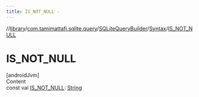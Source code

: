 ```yaml
---
title: IS_NOT_NULL -
---
```

//[library](../../../index.md)/[com.tamimattafi.sqlite.query](../../index.md)/[SQLiteQueryBuilder](../index.md)/[Syntax](index.md)/[IS_NOT_NULL](-i-s_-n-o-t_-n-u-l-l.md)



# IS_NOT_NULL  
[androidJvm]  
Content  
const val [IS_NOT_NULL](-i-s_-n-o-t_-n-u-l-l.md): [String](https://kotlinlang.org/api/latest/jvm/stdlib/kotlin/-string/index.html)  



